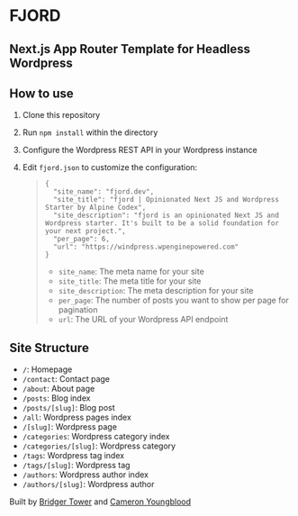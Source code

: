 # **FJORD**

## **Next.js App Router Template for Headless Wordpress**

## How to use

1. Clone this repository
2. Run `npm install` within the directory
3. Configure the Wordpress REST API in your Wordpress instance
4. Edit `fjord.json` to customize the configuration:

   > ```
   > {
   >   "site_name": "fjord.dev",
   >   "site_title": "fjord | Opinionated Next JS and Wordpress Starter by Alpine Codex",
   >   "site_description": "fjord is an opinionated Next JS and Wordpress starter. It's built to be a solid foundation for your next project.",
   >   "per_page": 6,
   >   "url": "https://windpress.wpenginepowered.com"
   > }
   > ```
   >
   > - `site_name`: The meta name for your site
   > - `site_title`: The meta title for your site
   > - `site_description`: The meta description for your site
   > - `per_page`: The number of posts you want to show per page for pagination
   > - `url`: The URL of your Wordpress API endpoint

## Site Structure

- `/`: Homepage
- `/contact`: Contact page
- `/about`: About page
- `/posts`: Blog index
- `/posts/[slug]`: Blog post
- `/all`: Wordpress pages index
- `/[slug]`: Wordpress page
- `/categories`: Wordpress category index
- `/categories/[slug]`: Wordpress category
- `/tags`: Wordpress tag index
- `/tags/[slug]`: Wordpress tag
- `/authors`: Wordpress author index
- `/authors/[slug]`: Wordpress author

Built by [Bridger Tower](https://bridger.to) and [Cameron Youngblood](https://cameronyoungblood.com)
